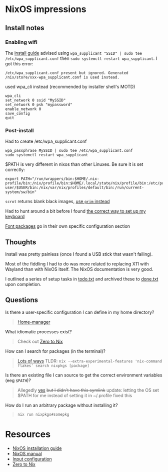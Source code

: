 # NixOS impressions

## Install notes

### Enabling wifi

The [install guide][NixOS installation guide] advised using `wpa_supplicant "SSID" | sudo tee /etc/wpa_supplicant.conf` then `sudo systemctl restart wpa_supplicant`. I got this error:

    /etc/wpa_supplicant.conf present but ignored. Generated /nix/store/xxx-wpa_supplicant.conf is used instead.

used wpa_cli instead (recommended by installer shell's MOTD)

    wpa_cli
    set_network 0 ssid "MySSID"
    set_network 0 psk "mypassword"
    enable_network 0
    save_config
    quit

### Post-install

Had to create /etc/wpa_supplicant.conf

    wpa_passphrase MySSID | sudo tee /etc/wpa_supplicant.conf
    sudo systemctl restart wpa_supplicant

$PATH is very different in nixos than other Linuxes. Be sure it is set correctly:

    export PATH="/run/wrappers/bin:$HOME/.nix-profile/bin:/nix/profile/bin:$HOME/.local/state/nix/profile/bin:/etc/profiles/per-user/$USER/bin:/nix/var/nix/profiles/default/bin:/run/current-system/sw/bin"

`scrot` returns blank black images, [use `grim` instead][Screenshots]

Had to hunt around a bit before I found [the correct way to set up my keyboard][Input configuration]

[Font packages][Fonts in NixOS] go in their own specific configuration section

## Thoughts
Install was pretty painless (once I found a USB stick that wasn't failing).

Most of the fiddling I had to do was more related to replacing X11 with Wayland than with NixOS itself. The NixOS documentation is very good.

I outlined a series of setup tasks in [todo.txt][] and archived these to [done.txt][] upon completion.

## Questions

Is there a user-specific configuration I can define in my home directory?

> [Home-manager][]

What idiomatic processes exist?

> Check out [Zero to Nix][]

How can I search for packages (in the terminal)?

> [Lots of ways][Searching packages]
> TLDR: `nix --extra-experimental-features 'nix-command flakes' search nixpkgs [package]`

Is there an existing file I can source to get the correct environment variables (eeg `$PATH`)?

> Allegedly [yes][NixOS user environments] ~~but I didn't have this symlink~~
> update: letting the OS set $PATH for me instead of setting it in ~/.profile fixed this

How do I run an arbitrary package without installing it?

> `nix run nixpkgs#somepkg`

# Resources
* [NixOS installation guide][]
* [NixOS manual][]
* [Input configuration][]
* [Zero to Nix][]

[NixOS installation guide]: https://nixos.wiki/wiki/NixOS_Installation_Guide
[NixOS manual]: https://nixos.org/manual/nixos/stable/
[Input configuration]: https://github.com/swaywm/sway/wiki#input-configuration
[Screenshots]: https://github.com/swaywm/sway/wiki#taking-screenshots
[Searching packages]: https://nixos.wiki/wiki/Searching_packages
[Zero to Nix]: https://zero-to-nix.com/start
[Fonts in NixOS]: https://nixos.wiki/wiki/Fonts
[todo.txt]: ./todo.txt
[done.txt]: ./done.txt
[NixOS user environments]: https://nixos.wiki/wiki/User_Environment
[Home-manager]: https://nixos.wiki/wiki/Home_Manager
